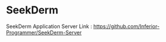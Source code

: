 # SeekDerm
SeekDerm Application 
Server Link : https://github.com/Inferior-Programmer/SeekDerm-Server
